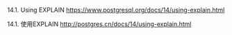 
14.1. Using EXPLAIN https://www.postgresql.org/docs/14/using-explain.html

14.1. 使用EXPLAIN http://postgres.cn/docs/14/using-explain.html
